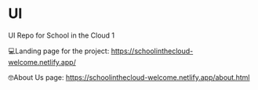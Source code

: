 # UI
UI Repo for School in the Cloud 1

💻Landing page for the project: https://schoolinthecloud-welcome.netlify.app/

🤓About Us page: https://schoolinthecloud-welcome.netlify.app/about.html
